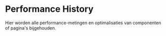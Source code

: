 # Performance History

Hier worden alle performance-metingen en optimalisaties van componenten of pagina's bijgehouden.
